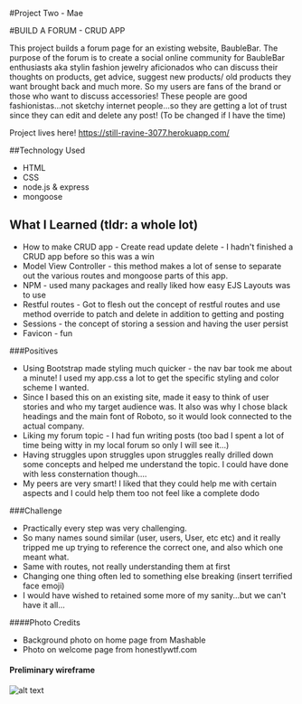 #Project Two - Mae

#BUILD A FORUM - CRUD APP

This project builds a forum page for an existing website, BaubleBar. The purpose of the forum is to create a social online community for BaubleBar enthusiasts aka stylin fashion jewelry aficionados who can discuss their thoughts on products, get advice, suggest new products/ old products they want brought back and much more. So my users are fans of the brand or those who want to discuss accessories! These people are good fashionistas...not sketchy internet people...so they are getting a lot of trust since they can edit and delete any post! (To be changed if I have the time)

Project lives here! https://still-ravine-3077.herokuapp.com/


##Technology Used
- HTML
- CSS
- node.js & express
- mongoose

## What I Learned (tldr: a whole lot)

- How to make CRUD app - Create read update delete - I hadn't finished a CRUD app before so this was a win
- Model View Controller - this method makes a lot of sense to separate out the various routes and mongoose parts of this app.
- NPM - used many packages and really liked how easy EJS Layouts was to use 
- Restful routes - Got to flesh out the concept of restful routes and use method override to patch and delete in addition to getting and posting
- Sessions - the concept of storing a session and having the user persist
- Favicon - fun 

###Positives
- Using Bootstrap made styling much quicker - the nav bar took me about a minute! I used my app.css a lot to get the specific styling and color scheme I wanted.
- Since I based this on an existing site, made it easy to think of user stories and who my target audience was. It also was why I chose black headings and the main font of Roboto, so it would look connected to the actual company.
- Liking my forum topic - I had fun writing posts (too bad I spent a lot of time being witty in my local forum so only I will see it...)
- Having struggles upon struggles upon struggles really drilled down some concepts and helped me understand the topic. I could have done with less consternation though....
- My peers are very smart! I liked that they could help me with certain aspects and I could help them too not feel like a complete dodo


###Challenge 
- Practically every step was very challenging. 
- So many names sound similar (user, users, User, etc etc) and it really tripped me up trying to reference the correct one, and also which one meant what.
- Same with routes, not really understanding them at first
- Changing one thing often led to something else breaking (insert terrified face emoji) 
- I would have wished to retained some more of my sanity...but we can't have it all... 

####Photo Credits
- Background photo on home page from Mashable 
- Photo on welcome page from honestlywtf.com

#### Preliminary wireframe
![alt text](public/images/screenshot.png "Prelim wireframe")